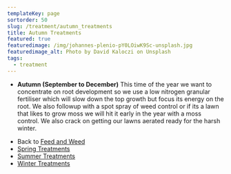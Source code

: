 ```yaml
---
templateKey: page
sortorder: 50
slug: /treatment/autumn_treatments
title: Autumn Treatments
featured: true
featuredimage: /img/johannes-plenio-pY0LOiwK9Sc-unsplash.jpg
featuredimage_alt: Photo by David Kaloczi on Unsplash
tags:
  - treatment
---
```


* **Autumn (September to December)**
  This time of the year we want to concentrate on root development so we use a low nitrogen granular fertiliser which will slow down the top growth but focus its energy on the root. We also followup with a spot spray of weed control or if its a lawn that likes to grow moss we will hit it early in the year with a moss control.  We also crack on getting our lawns aerated ready for the harsh winter.

- Back to [Feed and Weed](/service/essential_treatments)
- [Spring Treatments](/service/spring_treatments)
- [Summer Treatments](/service/summer_treatments)
- [Winter Treatments](/service/winter_treatments)